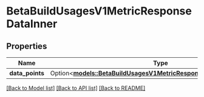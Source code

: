 # BetaBuildUsagesV1MetricResponseDataInner

## Properties

Name | Type | Description | Notes
------------ | ------------- | ------------- | -------------
**data_points** | Option<[**models::BetaBuildUsagesV1MetricResponseDataInnerDataPoints**](BetaBuildUsagesV1MetricResponse_data_inner_dataPoints.md)> |  | [optional]

[[Back to Model list]](../README.md#documentation-for-models) [[Back to API list]](../README.md#documentation-for-api-endpoints) [[Back to README]](../README.md)


